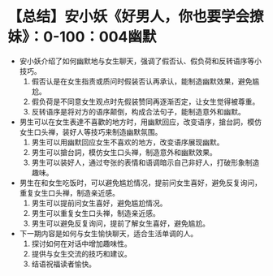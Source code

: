 # 【总结】安小妖《好男人，你也要学会撩妹》：0-100：004幽默

-   安小妖介绍了如何幽默地与女生聊天，强调了假否认、假负荷和反转语序等小技巧。
    1.  假否认是在女生指责或质问时假装否认再承认，能制造幽默效果，避免尴尬。
    2.  假负荷是不同意女生观点时先假装赞同再逐渐否定，让女生觉得被尊重。
    3.  反转语序是将对方的语序颠倒，构成合法句子，能制造意外和幽默。
-   男生可以在女生表達不喜歡的地方时，用幽默回应，改变语序，搶台詞，模仿女生口头禅，装好人等技巧来制造幽默氛围。
    1.  男生可以用幽默回应女生不喜欢的地方，改变语序展现幽默。
    2.  男生可以搶台詞，模仿女生口头禅，制造意外和幽默效果。
    3.  男生可以装好人，通过夸张的表情和语调暗示自己非好人，打破形象制造趣味。
-   男生在和女生吃饭时，可以避免尴尬情况，提前问女生喜好，避免反复询问，重复女生口头禅，制造亲近感。
    1.  男生可以提前问女生喜好，避免尴尬情况。
    2.  男生可以重复女生口头禅，制造亲近感。
    3.  男生可以避免反复询问，提前了解女生喜好，避免尴尬。
-   下一期内容是如何与女生愉快聊天，适合生活单调的人。
    1.  探讨如何在对话中增加趣味性。
    2.  提供与女生交流的技巧和建议。
    3.  结语祝福读者愉快。